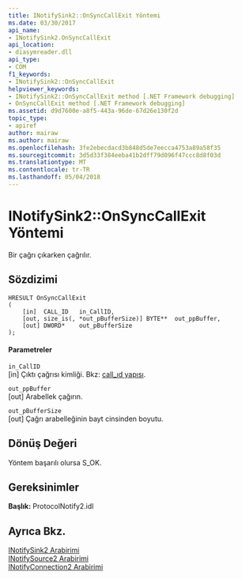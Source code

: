 ```yaml
---
title: INotifySink2::OnSyncCallExit Yöntemi
ms.date: 03/30/2017
api_name:
- INotifySink2.OnSyncCallExit
api_location:
- diasymreader.dll
api_type:
- COM
f1_keywords:
- INotifySink2::OnSyncCallExit
helpviewer_keywords:
- INotifySink2::OnSyncCallExit method [.NET Framework debugging]
- OnSyncCallExit method [.NET Framework debugging]
ms.assetid: d9d7600e-a8f5-443a-96de-67d26e130f2d
topic_type:
- apiref
author: mairaw
ms.author: mairaw
ms.openlocfilehash: 3fe2ebecdacd3b848d5de7eecca4753a89a58f35
ms.sourcegitcommit: 3d5d33f384eeba41b2dff79d096f47ccc8d8f03d
ms.translationtype: MT
ms.contentlocale: tr-TR
ms.lasthandoff: 05/04/2018
---
```

# <a name="inotifysink2onsynccallexit-method"></a>INotifySink2::OnSyncCallExit Yöntemi
Bir çağrı çıkarken çağrılır.  
  
## <a name="syntax"></a>Sözdizimi  
  
```  
HRESULT OnSyncCallExit  
(  
    [in]  CALL_ID   in_CallID,  
    [out, size_is(, *out_pBufferSize)] BYTE**  out_ppBuffer,  
    [out] DWORD*    out_pBufferSize  
);  
```  
  
#### <a name="parameters"></a>Parametreler  
 `in_CallID`  
 [in] Çıktı çağrısı kimliği. Bkz: [call_ıd yapısı](../../../../docs/framework/unmanaged-api/diagnostics/call-id-structure.md).  
  
 `out_ppBuffer`  
 [out] Arabellek çağırın.  
  
 `out_pBufferSize`  
 [out] Çağrı arabelleğinin bayt cinsinden boyutu.  
  
## <a name="return-value"></a>Dönüş Değeri  
 Yöntem başarılı olursa S_OK.  
  
## <a name="requirements"></a>Gereksinimler  
 **Başlık:** ProtocolNotify2.idl  
  
## <a name="see-also"></a>Ayrıca Bkz.  
 [INotifySink2 Arabirimi](../../../../docs/framework/unmanaged-api/diagnostics/inotifysink2-interface.md)  
 [INotifySource2 Arabirimi](../../../../docs/framework/unmanaged-api/diagnostics/inotifysource2-interface.md)  
 [INotifyConnection2 Arabirimi](../../../../docs/framework/unmanaged-api/diagnostics/inotifyconnection2-interface.md)
